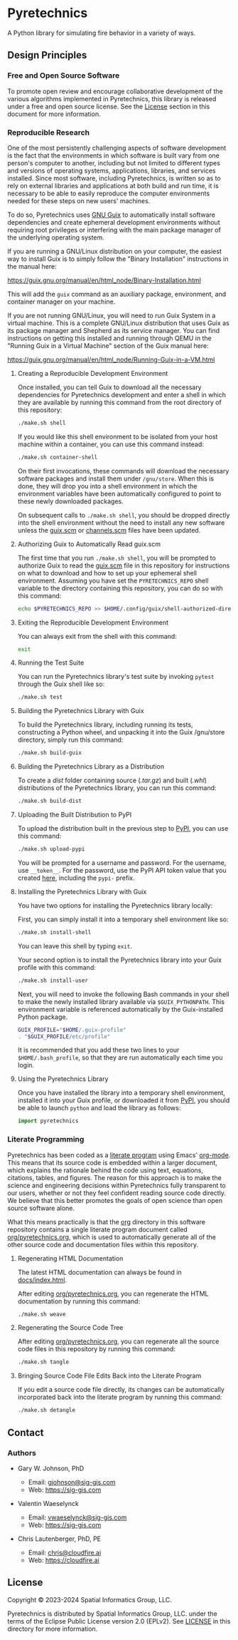 # Pyretechnics

A Python library for simulating fire behavior in a variety of ways.

## Design Principles

### Free and Open Source Software

To promote open review and encourage collaborative development of the
various algorithms implemented in Pyretechnics, this library is
released under a free and open source license. See the
[License](#license) section in this document for more information.

### Reproducible Research

One of the most persistently challenging aspects of software
development is the fact that the environments in which software is
built vary from one person's computer to another, including but not
limited to different types and versions of operating systems,
applications, libraries, and services installed. Since most software,
including Pyretechnics, is written so as to rely on external libraries
and applications at both build and run time, it is necessary to be
able to easily reproduce the computer environments needed for these
steps on new users' machines.

To do so, Pyretechnics uses [GNU Guix](https://guix.gnu.org) to
automatically install software dependencies and create ephemeral
development environments without requiring root privileges or
interfering with the main package manager of the underlying operating
system.

If you are running a GNU/Linux distribution on your computer, the
easiest way to install Guix is to simply follow the "Binary
Installation" instructions in the manual here:

https://guix.gnu.org/manual/en/html_node/Binary-Installation.html

This will add the `guix` command as an auxiliary package, environment,
and container manager on your machine.

If you are not running GNU/Linux, you will need to run Guix System in
a virtual machine. This is a complete GNU/Linux distribution that uses
Guix as its package manager and Shepherd as its service manager. You
can find instructions on getting this installed and running through
QEMU in the "Running Guix in a Virtual Machine" section of the Guix
manual here:

https://guix.gnu.org/manual/en/html_node/Running-Guix-in-a-VM.html

1.  Creating a Reproducible Development Environment

    Once installed, you can tell Guix to download all the necessary
    dependencies for Pyretechnics development and enter a shell in
    which they are available by running this command from the root
    directory of this repository:

    ```sh
    ./make.sh shell
    ```

    If you would like this shell environment to be isolated from your
    host machine within a container, you can use this command instead:

    ```sh
    ./make.sh container-shell
    ```

    On their first invocations, these commands will download the
    necessary software packages and install them under `/gnu/store`.
    When this is done, they will drop you into a shell environment in
    which the environment variables have been automatically configured
    to point to these newly downloaded packages.
    
    On subsequent calls to `./make.sh shell`, you should be dropped
    directly into the shell environment without the need to install
    any new software unless the [guix.scm](guix.scm) or
    [channels.scm](channels.scm) files have been updated.

2.  Authorizing Guix to Automatically Read guix.scm

    The first time that you run `./make.sh shell`, you will be
    prompted to authorize Guix to read the [guix.scm](guix.scm) file
    in this repository for instructions on what to download and how to
    set up your ephemeral shell environment. Assuming you have set the
    `PYRETECHNICS_REPO` shell variable to the directory containing
    this repository, you can do so with this command:

    ```sh
    echo $PYRETECHNICS_REPO >> $HOME/.config/guix/shell-authorized-directories
    ```

3.  Exiting the Reproducible Development Environment

    You can always exit from the shell with this command:

    ```sh
    exit
    ```

4.  Running the Test Suite

    You can run the Pyretechnics library's test suite by invoking
    `pytest` through the Guix shell like so:

    ```sh
    ./make.sh test
    ```

5.  Building the Pyretechnics Library with Guix

    To build the Pyretechnics library, including running its tests,
    constructing a Python wheel, and unpacking it into the Guix
    /gnu/store directory, simply run this command:

    ```sh
    ./make.sh build-guix
    ```

6.  Building the Pyretechnics Library as a Distribution

    To create a *dist* folder containing source (*.tar.gz*) and built (*.whl*)
    distributions of the Pyretechnics library, you can run this command:

    ```sh
    ./make.sh build-dist
    ```

7.  Uploading the Built Distribution to PyPI

    To upload the distribution built in the previous step to
    [PyPI](https://pypi.org/), you can use this command:

    ```sh
    ./make.sh upload-pypi
    ```

    You will be prompted for a username and password. For the
    username, use `__token__`. For the password, use the PyPI API
    token value that you created
    [here](https://pypi.org/manage/account/#api-tokens), including the
    `pypi-` prefix.

8.  Installing the Pyretechnics Library with Guix

    You have two options for installing the Pyretechnics library locally:

    First, you can simply install it into a temporary shell
    environment like so:

    ```sh
    ./make.sh install-shell
    ```

    You can leave this shell by typing `exit`.

    Your second option is to install the Pyretechnics library into
    your Guix profile with this command:

    ```sh
    ./make.sh install-user
    ```

    Next, you will need to invoke the following Bash commands in your
    shell to make the newly installed library available via
    `$GUIX_PYTHONPATH`. This environment variable is referenced
    automatically by the Guix-installed Python package.

    ```sh
    GUIX_PROFILE="$HOME/.guix-profile"
    . "$GUIX_PROFILE/etc/profile"
    ```

    It is recommended that you add these two lines to your
    `$HOME/.bash_profile`, so that they are run automatically each
    time you login.

9.  Using the Pyretechnics Library

    Once you have installed the library into a temporary shell
    environment, installed it into your Guix profile, or downloaded it
    from [PyPI](https://pypi.org/), you should be able to launch
    `python` and load the library as follows:

    ```python
    import pyretechnics
    ```

### Literate Programming

Pyretechnics has been coded as a [literate
program](https://en.wikipedia.org/wiki/Literate_programming) using
Emacs' [org-mode](http://orgmode.org/worg/org-contrib/babel/). This
means that its source code is embedded within a larger document, which
explains the rationale behind the code using text, equations,
citations, tables, and figures. The reason for this approach is to
make the science and engineering decisions within Pyretechnics fully
transparent to our users, whether or not they feel confident reading
source code directly. We believe that this better promotes the goals
of open science than open source software alone.

What this means practically is that the [org](org) directory in this
software repository contains a single literate program document called
[org/pyretechnics.org](org/pyretechnics.org), which is used to
automatically generate all of the other source code and documentation
files within this repository.

1.  Regenerating HTML Documentation

    The latest HTML documentation can always be found in
    [docs/index.html](docs/index.html).

    After editing [org/pyretechnics.org](org/pyretechnics.org), you can
    regenerate the HTML documentation by running this command:

    ```sh
    ./make.sh weave
    ```

2.  Regenerating the Source Code Tree

    After editing [org/pyretechnics.org](org/pyretechnics.org), you can
    regenerate all the source code files in this repository by running
    this command:

    ```sh
    ./make.sh tangle
    ```

3.  Bringing Source Code File Edits Back into the Literate Program

    If you edit a source code file directly, its changes can be
    automatically incorporated back into the literate program by
    running this command:

    ```sh
    ./make.sh detangle
    ```

## Contact

### Authors

- Gary W. Johnson, PhD
  - Email: gjohnson@sig-gis.com
  - Web: <https://sig-gis.com>

- Valentin Waeselynck
  - Email: vwaeselynck@sig-gis.com
  - Web: <https://sig-gis.com>

- Chris Lautenberger, PhD, PE
  - Email: chris@cloudfire.ai
  - Web: <https://cloudfire.ai>

<a id="license"></a>
## License

Copyright © 2023-2024 Spatial Informatics Group, LLC.

Pyretechnics is distributed by Spatial Informatics Group, LLC. under
the terms of the Eclipse Public License version 2.0 (EPLv2). See
[LICENSE](LICENSE) in this directory for more information.
